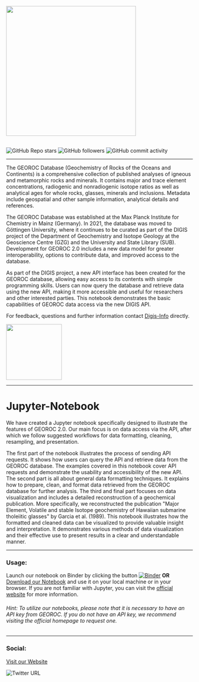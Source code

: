 <img src="https://pbs.twimg.com/media/E0m6c9FX0AIX0p1.png" style="height:350px" align="center"/> <br><br>


![GitHub Repo stars](https://img.shields.io/github/stars/tmwProjects/Georoc_jupyter?style=social) ![GitHub followers](https://img.shields.io/github/followers/tmwProjects?style=social) ![GitHub commit activity](https://img.shields.io/github/commit-activity/w/tmwProjects/Georoc_jupyter) 

***

The GEOROC Database (Geochemistry of Rocks of the Oceans and Continents) is a comprehensive collection of published analyses of igneous and metamorphic rocks and minerals. It contains major and trace element concentrations, radiogenic and nonradiogenic isotope ratios as well as analytical ages for whole rocks, glasses, minerals and inclusions. Metadata include geospatial and other sample information, analytical details and references.

The GEOROC Database was established at the Max Planck Institute for Chemistry in Mainz (Germany). In 2021, the database was moved to Göttingen University, where it continues to be curated as part of the DIGIS project of the Department of Geochemistry and Isotope Geology at the Geoscience Centre (GZG) and the University and State Library (SUB). Development for GEOROC 2.0 includes a new data model for greater interoperability, options to contribute data, and improved access to the database.

As part of the DIGIS project, a new API interface has been created for the GEOROC database, allowing easy access to its contents with simple programming skills. Users can now query the database and retrieve data using the new API, making it more accessible and useful for researchers and other interested parties. This notebook demonstrates the basic capabilities of GEOROC data access via the new DIGIS API. 

For feedback, questions and further information contact [Digis-Info](mailto:digis-info@uni-goettingen.de) directly.


<img src="https://mirrors.creativecommons.org/presskit/buttons/88x31/png/by-nc-sa.png" width="150" />

***

# Jupyter-Notebook

We have created a Jupyter notebook specifically designed to illustrate the features of GEOROC 2.0. Our main focus is on data access via the API, after which we follow suggested workflows for data formatting, cleaning, resampling, and presentation.

The first part of the notebook illustrates the process of sending API requests. It shows how users can query the API and retrieve data from the GEOROC database. The examples covered in this notebook cover API requests and demonstrate the usability and accessibility of the new API. 
The second part is all about general data formatting techniques. It explains how to prepare, clean, and format data retrieved from the GEOROC database for further analysis.
The third and final part focuses on data visualization and includes a detailed reconstruction of a geochemical publication. More specifically, we reconstructed the publication "Major Element, Volatile and stable Isotope geochemistry of Hawaiian submarine tholeiitic glasses" by Garcia et al. (1989). This notebook illustrates how the formatted and cleaned data can be visualized to provide valuable insight and interpretation. It demonstrates various methods of data visualization and their effective use to present results in a clear and understandable manner.

***

### Usage:

Launch our notebook on Binder by clicking the button [![Binder](https://mybinder.org/badge_logo.svg)](https://mybinder.org/v2/gh/tmwProjects/Georoc_jupyter/HEAD?labpath=DIGIS_GeoRoc.ipynb) **OR** [Download our Notebook](https://github.com/tmwProjects/Georoc_jupyter/blob/main/DIGIS_GeoRoc.ipynb) and use it on your local machine or in your browser. If you are not familiar with Jupyter, you can visit the [official website](https://jupyter.org/) for more information.


###### Hint: To utilize our notebooks, please note that it is necessary to have an API key from GEOROC. If you do not have an API key, we recommend visiting the official homepage to request one.


***

### Social:

[Visit our Website](https://georoc.eu/)

![Twitter URL](https://img.shields.io/twitter/url?style=social&url=https%3A%2F%2Ftwitter.com%2FDIGISgeo)